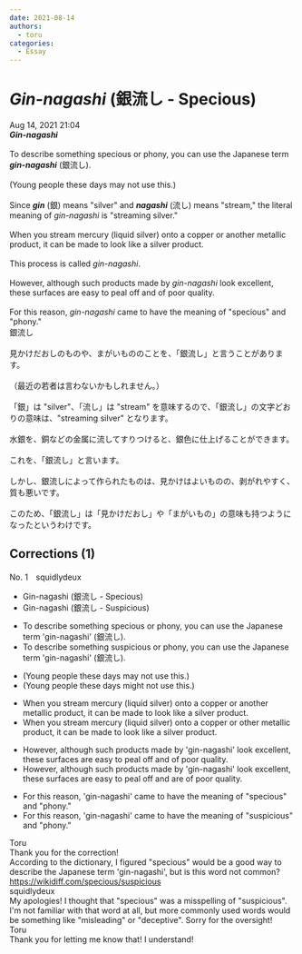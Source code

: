 ```yaml
---
date: 2021-08-14
authors:
  - toru
categories:
  - Essay
---
```


<h1 id="subject_show"><strong><em>Gin-nagashi</strong></em> (銀流し - Specious)</h1>
<div class="date">Aug 14, 2021 21:04</div>
<div id="post"><div id="body_show_ori">
<strong><em>Gin-nagashi</strong></em><br/><br/>To describe something specious or phony, you can use the Japanese term <strong><em>gin-nagashi</em></strong> (銀流し).<br/><br/>(Young people these days may not use this.)<br/><br/>Since <strong><em>gin</em></strong> (銀) means "silver" and <strong><em>nagashi</em></strong> (流し) means "stream," the literal meaning of <em>gin-nagashi</em> is "streaming silver."<br/><br/>When you stream mercury (liquid silver) onto a copper or another metallic product, it can be made to look like a silver product.<br/><br/>This process is called <em>gin-nagashi</em>.<br/><br/>However, although such products made by <em>gin-nagashi</em> look excellent, these surfaces are easy to peal off and of poor quality.<br/><br/>For this reason, <em>gin-nagashi</em> came to have the meaning of "specious" and "phony."
</div></div>

<!-- more -->

<div id="post_ja"><div id="body_show_mo">
銀流し<br/><br/>見かけだおしのものや、まがいもののことを、「銀流し」と言うことがあります。<br/><br/>（最近の若者は言わないかもしれません。）<br/><br/>「銀」は "silver"、「流し」は "stream" を意味するので、「銀流し」の文字どおりの意味は、"streaming silver" となります。<br/><br/>水銀を、銅などの金属に流してすりつけると、銀色に仕上げることができます。<br/><br/>これを、「銀流し」と言います。<br/><br/>しかし、銀流しによって作られたものは、見かけはよいものの、剥がれやすく、質も悪いです。<br/><br/>このため、「銀流し」は「見かけだおし」や「まがいもの」の意味も持つようになったというわけです。
</div></div>

## Corrections (1)
<div id="block"><div class="first_name"> No. 1　<span class="just_name">squidlydeux</span></div><div id="block2">
<ul class="correction_field">
<li class="incorrect">Gin-nagashi (銀流し - Specious)</li>
<li class="corrected correct">
Gin-nagashi (銀流し - <span class="f_blue">Suspicious</span>)
</li>
</ul>
<ul class="correction_field">
<li class="incorrect">To describe something specious or phony, you can use the Japanese term 'gin-nagashi' (銀流し).</li>
<li class="corrected correct">
To describe something <span class="f_blue">suspicious</span> or phony, you can use the Japanese term 'gin-nagashi' (銀流し).
</li>
</ul>
<ul class="correction_field">
<li class="incorrect">(Young people these days may not use this.)</li>
<li class="corrected correct">
(Young people these days <span class="f_blue">might</span> not use this.)
</li>
</ul>
<ul class="correction_field">
<li class="incorrect">When you stream mercury (liquid silver) onto a copper or another metallic product, it can be made to look like a silver product.</li>
<li class="corrected correct">
When you stream mercury (liquid silver) onto a copper or <span class="f_blue">other</span> metallic product, it can be made to look like a silver product.
</li>
</ul>
<ul class="correction_field">
<li class="incorrect">However, although such products made by 'gin-nagashi' look excellent, these surfaces are easy to peal off and of poor quality.</li>
<li class="corrected correct">
However, although such products made by 'gin-nagashi' look excellent, these surfaces are easy to peal off and <span class="f_blue">are</span> of poor quality.
</li>
</ul>
<ul class="correction_field">
<li class="incorrect">For this reason, 'gin-nagashi' came to have the meaning of "specious" and "phony."</li>
<li class="corrected correct">
For this reason, 'gin-nagashi' came to have the meaning of "<span class="f_blue">suspicious</span>" and "phony."
</li>
</ul>
</div><div class="name"><span class="just_name">Toru</span><br>
Thank you for the correction!<br/>According to the dictionary, I figured "specious" would be a good way to describe the Japanese term 'gin-nagashi', but is this word not common?<br/><a href="https://wikidiff.com/specious/suspicious" target="_blank">https://wikidiff.com/specious/suspicious</a>
</div>
<div class="name"><span class="just_name">squidlydeux</span><br>
My apologies!  I thought that "specious" was a misspelling of "suspicious".  I'm not familiar with that word at all, but more commonly used words would be something like "misleading" or "deceptive".  Sorry for the oversight!
</div>
<div class="name"><span class="just_name">Toru</span><br>
Thank you for letting me know that! I understand!
</div>
</div>
